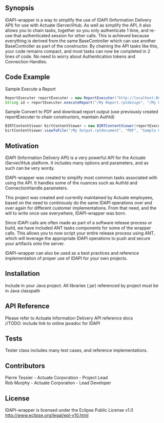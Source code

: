 ## Synopsis

IDAPI-wrapper is a way to simplify the use of IDAPI (Information Delivery API) for use with Actuate iServer/iHub.  As well as simplify the API, it also allows you to chain tasks, together so you only authenticate 1 time, and re-use that authenticated session for other calls. This is achieved because everything is derived from the same BaseController which can use another BaseController as part of the constructor.
By chaining the API tasks like this, your code remains compact, and most tasks can now be completed in 2 lines of code.  No need to worry about Authentication tokens and Connection Handles.

## Code Example

Sample Execute a Report

```Java
ReportExecuter reportExecuter = new ReportExecuter("http://localhost:8000", "Administrator", "password", "Default Volume");
String id = reportExecuter.executeReport("/My Report.rptdesign", "/My Output.rptdocument");
```

Sample Convert to PDF and download report output (use previously created reportExecuter to chain constructors, maintain AuthId)

```Java
BIRTContentViewer birtContentViewer = new BIRTContentViewer(reportExecuter);
birtContentViewer.viewToFile("/My Output.rptdocument", "PDF", "Sample Output.pdf");
```

## Motivation

IDAPI (Information Delivery API) is a very powerful API for the Actuate iServer/iHub platform.  It includes many options and parameters, and as such can be very wordy.

IDAPI-wrapper was created to simplify most common tasks associated with using the API.  It handles some of the nuances such as AuthId and ConnectionHandle parameters.

This project was created and currently maintained by Actuate employees, based on the need to continously do the same IDAPI operations over and over again for different customer implementations.  From that need, and the will to write once use everywhere, IDAPI-wrapper was born.

Since IDAPI calls are often made as part of a software release process or build, we have included ANT tasks components for some of the wrapper calls.  This allows you to now script your entire release process using ANT, which will leverage the appropriate IDAPI operations to push and secure your artifacts onto the server.

IDAPI-wrapper can also be used as a best practices and reference implementation of proper use of IDAPI for your own projects.

## Installation

Include in your Java project.  All libraries (.jar) referenced by project must be in Java classpath

## API Reference

Please refer to Actuate Information Delivery API reference docs  
//TODO: include link to online javadoc for IDAPI

## Tests

Tester class includes many test cases, and reference implementations.

## Contributors

Pierre Tessier - Actuate Corporation - Project Lead  
Rob Murphy - Actuate Corporation - Lead Developer

## License

IDAPI-wrapper is licensed under the Eclipse Public License v1.0  
http://www.eclipse.org/legal/epl-v10.html
